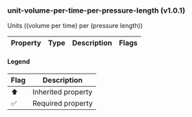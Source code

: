 ### unit-volume-per-time-per-pressure-length (v1.0.1)
Units ((volume per time) per (pressure length))

| Property | Type | Description | Flags |
|---|---|---|---|


#### Legend

| Flag | Description |
| --- | --- |
| ⬆️ | Inherited property |
| ✅ | Required property |

